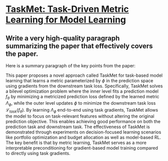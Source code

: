 # [TaskMet: Task-Driven Metric Learning for Model Learning](https://arxiv.org/abs/2312.05250)

## Write a very high-quality paragraph summarizing the paper that effectively covers the paper.

 Here is a summary paragraph of the key points from the paper:

This paper proposes a novel approach called TaskMet for task-based model learning that learns a metric parameterized by $\phi$ in the prediction space using gradients from the downstream task loss. Specifically, TaskMet solves a bilevel optimization problem where the inner level fits a prediction model $f_\theta$ by minimizing a metricized prediction loss defined by the learned metric $\Lambda_\phi$, while the outer level updates $\phi$ to minimize the downstream task loss $\mathcal{L}_{task}(f_\theta)$. By learning $\Lambda_\phi$ end-to-end using task gradients, TaskMet allows the model to focus on task-relevant features without altering the original prediction objective. This enables achieving good performance on both the prediction task and downstream task. The effectiveness of TaskMet is demonstrated through experiments on decision-focused learning scenarios like portfolio optimization and budget allocation as well as model-based RL. The key benefit is that by metric learning, TaskMet serves as a more interpretable preconditioning for gradient-based model training compared to directly using task gradients.
